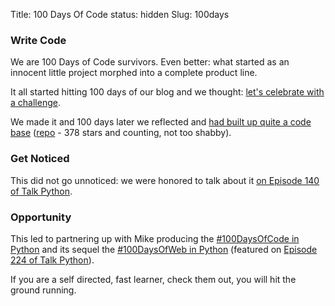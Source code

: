 Title: 100 Days Of Code
status: hidden
Slug: 100days

### Write Code

We are 100 Days of Code survivors. Even better: what started as an innocent little project morphed into a complete product line.

It all started hitting 100 days of our blog and we thought: [let's celebrate with a challenge](https://pybit.es/special-100days.html).

We made it and 100 days later we reflected and [had built up quite a code base](https://pybit.es/special-100days-of-code.html) ([repo](https://github.com/pybites/100DaysOfCode) - 378 stars and counting, not too shabby).

### Get Noticed

This did not go unnoticed: we were honored to talk about it [on Episode 140 of Talk Python](https://talkpython.fm/episodes/show/140/level-up-your-python-with-100daysofcode-challenge).

### Opportunity

This led to partnering up with Mike producing the [#100DaysOfCode in Python](https://training.talkpython.fm/courses/explore_100days_in_python/100-days-of-code-in-python) and its sequel the [#100DaysOfWeb in Python](https://training.talkpython.fm/courses/explore_100days_web/100-days-of-web-in-python) (featured on [Episode 224 of Talk Python](https://talkpython.fm/episodes/show/224/12-lessons-from-100-days-of-web)).

If you are a self directed, fast learner, check them out, you will hit the ground running.

